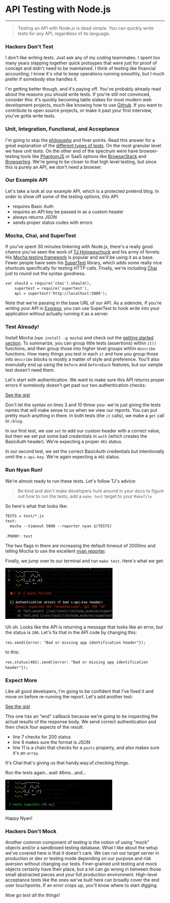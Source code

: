 # API Testing with Node.js

---

> Testing an API with Node.js is dead simple. You can quickly write tests for any API, regardless of its language.

### Hackers Don't Test
I don't like writing tests. Just ask any of my coding teammates. I spent too many years slapping together quick protoypes that were just for proof of concept and didn't need to be maintained. I think of testing like financial accounting; I know it's vital to keep operations running smoothly, but I much prefer if somebody else handles it.

I'm getting better though, and it's paying off. You've probably already read about the reasons you should write tests. If you're still not convinced, consider this: it's quickly becoming table stakes for most modern web development projects, much like knowing how to use [Github](http://github.com). If you want to contribute to open source projects, or make it past your first interview, you've gotta write tests.

### Unit, Integration, Functional, and Acceptance
I'm going to skip the [philosophy](http://www.agitar.com/downloads/TheWayOfTestivus.pdf) and finer points. Read this answer for a great explanation of the [different types of tests](http://stackoverflow.com/a/4904533). On the most granular level we have unit tests. On the other end of the spectrum were have browser-testing tools like [PhantomJS](http://phantomjs.org/) or SaaS options like [BrowserStack](http://browserstack.com) and [Browserling](http://browserling.com). We're going to be closer to that high level testing, but since this is purely an API, we don't need a browser.

### Our Example API
Let's take a look at our example API, which is a protected pretend blog. In order to show off some of the testing options, this API:

- requires Basic Auth
- requires an API key be passed in as a custom header
- always returns JSON
- sends proper status codes with errors

### Mocha, Chai, and SuperTest
If you've spent 30 minutes tinkering with Node.js, there's a really good chance you've seen the work of [TJ Holowaychuck](https://github.com/visionmedia) and his army of ferrets. His [Mocha testing framework](http://visionmedia.github.com/mocha/) is popular and we'll be using it as a base. Fewer people have seen his [SuperTest](https://github.com/visionmedia/supertest) library, which adds some really nice shortcuts specifically for testing HTTP calls. Finally, we're including [Chai](http://chaijs.com/) just to round out the syntax goodness.

    var should = require('chai').should(),
        supertest = require('supertest'),
        api = supertest('http://localhost:5000');

Note that we're passing in the base URL of our API. As a sidenote, if you're writing your API in [Express](http://expressjs.com), you can use SuperTest to hook write into your application without actually running it as a server.

### Test Already!
Install Mocha (`npm install -g mocha`) and check out the [getting started section](http://visionmedia.github.com/mocha/#getting-started). To summarize, you can group little tests (assertions) within `it()` functions, and then group those into higher level groups within `describe` functions. How many things you test in each `it` and how you group those into `describe` blocks is mostly a matter of style and preference. You'll also evenutally end up using the `before` and `beforeEach` features, but our sample test doesn't need them.

Let's start with authentication. We want to make sure this API returns proper errors if somebody doesn't get past our two authentication checks:

[See the gist](https://gist.github.com/jedwood/5311084)
<script src="https://gist.github.com/jedwood/5311084.js"></script>

Don't let the syntax on lines 3 and 10 throw you- we're just giving the tests names that will make sense to us when we view our reports. You can put pretty much anything in there. In both tests (the `it` calls), we make a `get` call to `/blog`.

 In our first test, we use `set` to add our custom header with a correct value, but then we set put some bad credentials in `auth` (which creates the BasicAuth header). We're expecting a proper `401` status.

In our second test, we set the correct BasicAuth credentials but intentionally omit the `x-api-key`. We're again expecting a `401` status.

### Run Nyan Run!
We're almost ready to run these tests. Let's follow TJ's advice:

> Be kind and don't make developers hunt around
> in your docs to figure out how to run the tests,
> add a `make test` target to your `Makefile`

So here's what that looks like:

    TESTS = test/*.js
    test:
      mocha --timeout 5000 --reporter nyan $(TESTS)

    .PHONY: test

The two flags in there are increasing the default timeout of 2000ms and telling Mocha to use the excellent [nyan reporter](https://vimeo.com/44180900).

Finally, we jump over to our terminal and run `make test`. Here's what we get:

![Nyan cat showing failing test](img/nyan-fail.png)

Uh oh. Looks like the API is returning a message that looks like an error, but the status is `200`. Let's fix that in the API code by changing this:

`res.send({error: "Bad or missing app identification header"});`

to this:

`res.status(401).send({error: "Bad or missing app identification header"});`

### Expect More
Like all good developers, I'm going to be confident that I've fixed it and move on before re-running the report. Let's add another test:

[See the gist](https://gist.github.com/jedwood/5311429)
<script src="https://gist.github.com/jedwood/5311429.js"></script>

This one has an "end" callback because we're going to be inspecting the actual results of the response body. We send correct authentication and then check four aspects of the result:

- line 7 checks for 200 status
- line 8 makes sure the format is JSON
- line 11 is a chain that checks for a `posts` property, and also makes sure it's an `array`.

It's Chai that's giving us that handy.way.of.checking.things.

Run the tests again...wait 46ms...and...

![Nyan cat showing all tests passing](img/nyan-win.png)

Happy Nyan!

### Hackers Don't Mock
Another common component of testing is the notion of using "mock" objects and/or a sandboxed testing database. What I like about the setup we've covered here is that it doesn't care. We can run our target server in production or dev or testing mode depending on our purpose and risk aversion without changing our tests. Finer-grained unit testing and mock objects certainly have their place, but a lot can go wrong in between those small abstracted pieces and your full production environment. High-level acceptance tests like the ones we've built here can broadly cover the end user touchpoints. If an error crops up, you'll know where to start digging.

_Now go test all the things!_
